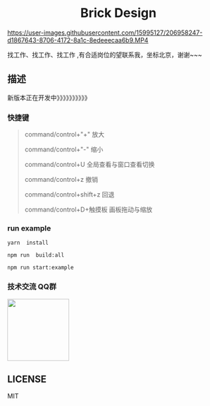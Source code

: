 <h1 align='center'>Brick Design</h1>



https://user-images.githubusercontent.com/15995127/206958247-d1867643-8706-4172-8a1c-8edeeecaa6b9.MP4

找工作、找工作、找工作 ,有合适岗位的望联系我，坐标北京，谢谢~~~


## 描述
新版本正在开发中》》》》》》》》》》

### 快捷键
>command/control+"+"    放大
>
>command/control+"-"    缩小
>
>command/control+U      全局查看与窗口查看切换
>
>command/control+z      撤销
>
>command/control+shift+z    回退
>
>command/control+D+触摸板    画板拖动与缩放

### run example

```
yarn  install

npm run  build:all

npm run start:example
```

### 技术交流 QQ群

 <img src="https://user-images.githubusercontent.com/15995127/112433279-fb821700-8d7c-11eb-9b86-da2b0f317b1f.jpeg" width="140" />


## LICENSE

MIT
